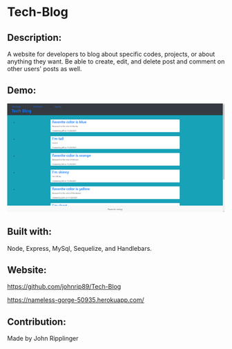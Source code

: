 # Tech-Blog

 ## Description:
  A website for developers to blog about specific codes, projects, or about anything they want.  Be able to create, edit, and delete post and comment on other users' posts as well. 

  ## Demo:
  ![screenshot](./public/images/screenshot.png) 

  ## Built with:
  Node, Express, MySql, Sequelize, and Handlebars.

  ## Website:
  https://github.com/johnrip89/Tech-Blog
  
  https://nameless-gorge-50935.herokuapp.com/

  ## Contribution:
  Made by John Ripplinger